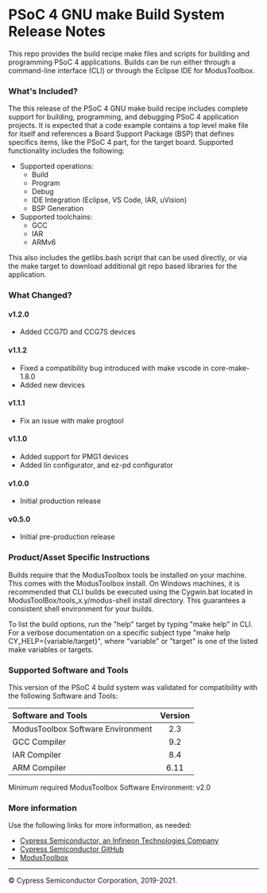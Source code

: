 # PSoC 4 GNU make Build System Release Notes
This repo provides the build recipe make files and scripts for building and programming PSoC 4 applications. Builds can be run either through a command-line interface (CLI) or through the Eclipse IDE for ModusToolbox.

### What's Included?
The this release of the PSoC 4 GNU make build recipe includes complete support for building, programming, and debugging PSoC 4 application projects. It is expected that a code example contains a top level make file for itself and references a Board Support Package (BSP) that defines specifics items, like the PSoC 4 part, for the target board. Supported functionality includes the following:
* Supported operations:
    * Build
    * Program
    * Debug
    * IDE Integration (Eclipse, VS Code, IAR, uVision)
    * BSP Generation
* Supported toolchains:
    * GCC
    * IAR
    * ARMv6

This also includes the getlibs.bash script that can be used directly, or via the make target to download additional git repo based libraries for the application.

### What Changed?
#### v1.2.0
* Added CCG7D and CCG7S devices
#### v1.1.2
* Fixed a compatibility bug introduced with make vscode in core-make-1.8.0
* Added new devices
#### v1.1.1
* Fix an issue with make progtool
#### v1.1.0
* Added support for PMG1 devices
* Added lin configurator, and ez-pd configurator
#### v1.0.0
* Initial production release
#### v0.5.0
* Initial pre-production release

### Product/Asset Specific Instructions
Builds require that the ModusToolbox tools be installed on your machine. This comes with the ModusToolbox install. On Windows machines, it is recommended that CLI builds be executed using the Cygwin.bat located in ModusToolBox/tools_x.y/modus-shell install directory. This guarantees a consistent shell environment for your builds.

To list the build options, run the "help" target by typing "make help" in CLI. For a verbose documentation on a specific subject type "make help CY_HELP={variable/target}", where "variable" or "target" is one of the listed make variables or targets.

### Supported Software and Tools
This version of the PSoC 4 build system was validated for compatibility with the following Software and Tools:

| Software and Tools                        | Version |
| :---                                      | :----:  |
| ModusToolbox Software Environment         | 2.3     |
| GCC Compiler                              | 9.2     |
| IAR Compiler                              | 8.4     |
| ARM Compiler                              | 6.11    |

Minimum required ModusToolbox Software Environment: v2.0

### More information
Use the following links for more information, as needed:
* [Cypress Semiconductor, an Infineon Technologies Company](http://www.cypress.com)
* [Cypress Semiconductor GitHub](https://github.com/cypresssemiconductorco)
* [ModusToolbox](https://www.cypress.com/products/modustoolbox-software-environment)

---
© Cypress Semiconductor Corporation, 2019-2021.